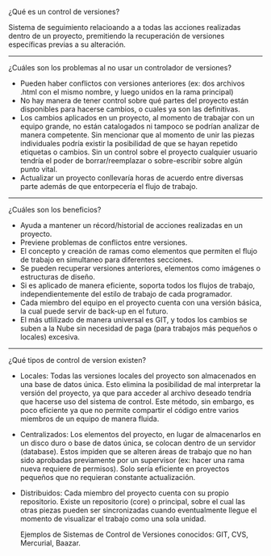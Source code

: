 ¿Qué es un control de versiones?

Sistema de seguimiento relacioando a a todas las acciones realizadas dentro de un proyecto, premitiendo la recuperación de versiones específicas previas a su alteración. 

----

¿Cuáles son los problemas al no usar un controlador de versiones?

- Pueden haber conflictos con versiones anteriores (ex: dos archivos .html con el mismo nombre, y luego unidos en la rama principal)
- No hay manera de tener control sobre qué partes del proyecto están disponibles para hacerse cambios, o cuales ya son las definitivas.
- Los cambios aplicados en un proyecto, al momento de trabajar con un equipo grande, no están catalogados ni tampoco se podrían analizar de manera competente. Sin mencionar que al momento de unir las piezas individuales podría existir la posibilidad de que se hayan repetido etiquetas o cambios. Sin un control sobre el proyecto cualquier usuario tendría el poder de borrar/reemplazar o sobre-escribir sobre algún punto vital.
- Actualizar un proyecto conllevaría horas de acuerdo entre diversas parte además de que entorpecería el flujo de trabajo.

----

¿Cuáles son los beneficios?

- Ayuda a mantener un récord/historial de acciones realizadas en un proyecto. 
- Previene problemas de conflictos entre versiones.
- El concepto y creación de ramas como elementos que permiten el flujo de trabajo en simultaneo para diferentes secciones.
- Se pueden recuperar versiones anteriores, elementos como imágenes o estructuras de diseño.
- Si es aplicado de manera eficiente, soporta todos los flujos de trabajo, independientemente del estilo de 
  trabajo de cada programador.
- Cada miembro del equipo en el proyecto cuenta con una versión básica, la cual puede servir de back-up en el futuro.
- El más utlilizado de manera universal es GIT, y todos los cambios se suben a la Nube sin necesidad de paga (para trabajos más pequeños o locales) excesiva.

----

¿Qué tipos de control de version existen?

- Locales: 
  Todas las versiones locales del proyecto son almacenados en una base de datos única. Esto elimina la posibilidad de mal interpretar la versión del proyecto, ya que para acceder al archivo deseado tendría que hacerse uso del sistema de control. Este método, sin embargo, es poco eficiente ya que no
  permite compartir el código entre varios miembros de un equipo de manera fluida.

- Centralizados:
  Los elementos del proyecto, en lugar de almacenarlos en un disco duro o base de datos única, se colocan dentro de un servidor (database). Estos impiden que se alteren áreas de trabajo que no han sido aprobadas previamente por un supervisor (ex: hacer una rama nueva requiere de permisos). Solo sería eficiente en proyectos pequeños que no requieran constante actualización.

- Distribuidos:
  Cada miembro del proyecto cuenta con su propio repositorio. Existe un repositorio (core) o principal, sobre el cual las otras
  piezas pueden ser sincronizadas cuando eventualmente llegue el momento de visualizar el trabajo como una sola unidad.

  Ejemplos de Sistemas de Control de Versiones conocidos: GIT, CVS, Mercurial, Baazar.